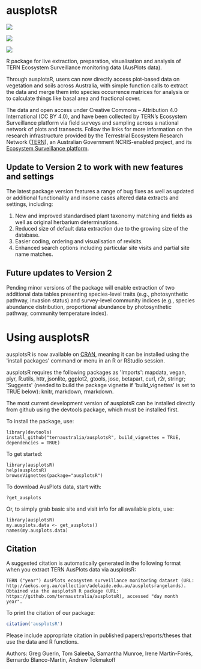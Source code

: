 # ausplotsR
[![](https://cranlogs.r-pkg.org/badges/ausplotsR)](https://cran.r-project.org/package=ausplotsR)

[![](https://cranlogs.r-pkg.org/badges/grand-total/ausplotsR?color=brightgreen)](https://cran.r-project.org/package=ausplotsR)

[![](https://www.r-pkg.org/badges/version/{ausplotsR})](https://cran.r-project.org/package=ausplotsR)

R package for live extraction, preparation, visualisation and analysis of TERN Ecosystem Surveillance monitoring data (AusPlots data).

Through ausplotsR, users can now directly access plot-based data on vegetation and soils across Australia, with simple function calls to extract the data and merge them into species occurrence matrices for analysis or to calculate things like basal area and fractional cover.

The data  and open access under Creative Commons – Attribution 4.0 International (CC BY 4.0), and have been collected by TERN’s Ecosystem Surveillance platform via field surveys and sampling across a national network of plots and transects. Follow the links for more information on the research infrastructure provided by the Terrestrial Ecosystem Research Network ([TERN](https://www.tern.org.au)), an Australian Government NCRIS-enabled project, and its [Ecosystem Surveillance platform](https://www.tern.org.au/tern-observatory/tern-ecosystem-surveillance/).

## Update to Version 2 to work with new features and settings

The latest package version features a range of bug fixes as well as updated or additional functionality and insome cases altered data extracts and settings, including:
 1. New and improved standardised plant taxonomy matching and fields as well as original herbarium determinations.
 1. Reduced size of default data extraction due to the growing size of the database.
 1. Easier coding, ordering and visualisation of revisits.
 1. Enhanced search options including particular site visits and partial site name matches.
 
## Future updates to Version 2

Pending minor versions of the package will enable extraction of two additional data tables presenting species-level traits (e.g., photosynthetic pathway, invasion status) and survey-level community indices (e.g., species abundance distribution, proportional abundance by photosynthetic pathway, community temperature index).

# Using ausplotsR

ausplotsR is now available on [CRAN](https://cran.r-project.org/web/packages/ausplotsR/index.html), meaning it can be installed using the 'install packages' command or menu in an R or RStudio session.

ausplotsR requires the following packages as 'Imports': mapdata, vegan, plyr, R.utils, httr, jsonlite, ggplot2, gtools, jose, betapart, curl, r2r, stringr; 'Suggests' (needed to build the package vignette if 'build_vignettes' is set to TRUE below): knitr, markdown, rmarkdown.

The most current development version of ausplotsR can be installed directly from github using the devtools package, which must be installed first.
 
To install the package, use:

```
library(devtools)
install_github("ternaustralia/ausplotsR", build_vignettes = TRUE, dependencies = TRUE)
```


To get started:

```
library(ausplotsR)
help(ausplotsR)
browseVignettes(package="ausplotsR")
```

To download AusPlots data, start with:

```
?get_ausplots
```

Or, to simply grab basic site and visit info for all available plots, use:

```
library(ausplotsR)
my.ausplots.data <- get_ausplots()
names(my.ausplots.data)
```

## Citation

A suggested citation is automatically generated in the following format when you extract TERN AusPlots data via ausplotsR:

```
TERN ("year") AusPlots ecosystem surveillance monitoring dataset (URL: http://aekos.org.au/collection/adelaide.edu.au/ausplotsrangelands). Obtained via the ausplotsR R package (URL: https://github.com/ternaustralia/ausplotsR), accessed "day month year".
```

To print the citation of our package:
```R
citation('ausplotsR')
```

Please include appropriate citation in published papers/reports/theses that use the data and R functions.


Authors: Greg Guerin, Tom Saleeba, Samantha Munroe, Irene Martín-Forés, Bernardo Blanco-Martin, Andrew Tokmakoff
